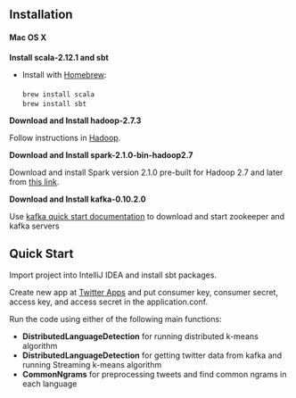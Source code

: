 ## Installation

#### Mac OS X

**Install scala-2.12.1 and sbt**

- Install with [Homebrew](https://brew.sh/): \
\
`brew install scala`\
`brew install sbt`

**Download and Install hadoop-2.7.3**

Follow instructions in [Hadoop](https://hadoop.apache.org).

**Download and Install spark-2.1.0-bin-hadoop2.7**

Download and install Spark version 2.1.0 pre-built for Hadoop 2.7 and later from [this link](http://spark.apache.org/downloads.html).

**Download and Install kafka-0.10.2.0**

Use [kafka quick start documentation](http://kafka.apache.org/quickstart) to download and start zookeeper and kafka servers

## Quick Start

Import project into IntelliJ IDEA and install sbt packages.

Create new app at [Twitter Apps](https://apps.twitter.com/) and put consumer key, consumer secret, access key, and access secret in the application.conf.

Run the code using either of the following main functions:
- **DistributedLanguageDetection** for running distributed k-means algorithm
- **DistributedLanguageDetection** for getting twitter data from kafka and running Streaming k-means algorithm
- **CommonNgrams** for preprocessing tweets and find common ngrams in each language